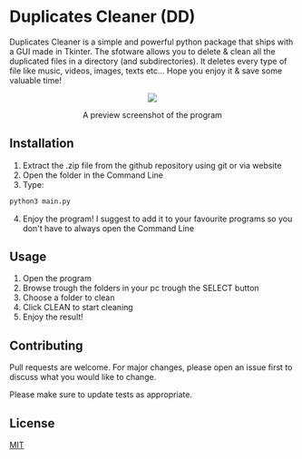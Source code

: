 # Duplicates Cleaner (DD)

Duplicates Cleaner is a simple and powerful python package that ships with a GUI made in Tkinter. The sfotware allows you to delete & clean all the duplicated files in a directory (and subdirectories). It deletes every type of file like music, videos, images, texts etc...
Hope you enjoy it & save some valuable time!

<p align="center">
  <img src="http://tiny.cc/gv1ilz">
  <p align="center">A preview screenshot of the program</p>
</p>

## Installation

1. Extract the .zip file from the github repository using git or via website
2. Open the folder in the Command Line
3. Type:
```bash
python3 main.py
```
4. Enjoy the program! I suggest to add it to your favourite programs so you don't have to always open the Command Line

## Usage
1. Open the program
2. Browse trough the folders in your pc trough the SELECT button
3. Choose a folder to clean
4. Click CLEAN to start cleaning
5. Enjoy the result!

## Contributing
Pull requests are welcome. For major changes, please open an issue first to discuss what you would like to change.

Please make sure to update tests as appropriate.

## License
[MIT](https://choosealicense.com/licenses/mit/)

